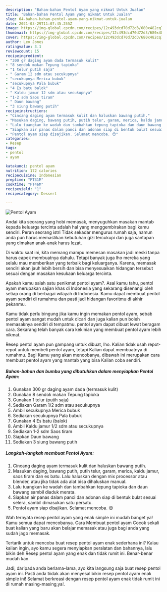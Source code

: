 ```yaml
---
description: "Bahan-bahan Pentol Ayam yang nikmat Untuk Jualan"
title: "Bahan-bahan Pentol Ayam yang nikmat Untuk Jualan"
slug: 64-bahan-bahan-pentol-ayam-yang-nikmat-untuk-jualan
date: 2021-03-29T11:07:45.255Z
image: https://img-global.cpcdn.com/recipes/12c493dcd70d72d3/680x482cq70/pentol-ayam-foto-resep-utama.jpg
thumbnail: https://img-global.cpcdn.com/recipes/12c493dcd70d72d3/680x482cq70/pentol-ayam-foto-resep-utama.jpg
cover: https://img-global.cpcdn.com/recipes/12c493dcd70d72d3/680x482cq70/pentol-ayam-foto-resep-utama.jpg
author: Leo Jones
ratingvalue: 3.1
reviewcount: 15
recipeingredient:
- "300 gr daging ayam dada termasuk kulit"
- "8 sendok makan Tepung tapioka"
- "1 telur putih saja"
- " Garam 12 sdm atau secukupnya"
- "secukupnya Merica bubuk"
- "secukupnya Pala bubuk"
- "4 Es batu balok"
- " Kaldu jamur 12 sdm atau secukupnya"
- "1-2 sdm Saos tiram"
- " Daun bawang"
- "3 siung bawang putih"
recipeinstructions:
- "Cincang daging ayam termasuk kulit dan haluskan bawang putih."
- "Masukan daging, bawang putih, putih telur, garam, merica, kaldu jamur, saos tiram dan es batu. Lalu haluskan dengan mix processor atau blender, atau jika tidak ada alat bisa dihaluskan manual."
- "Lalu tuangkan ke wadah dan tambahkan tepung tapioka dan daun bawang sambil diaduk merata."
- "Siapkan air panas dalam panci dan adonan siap di bentuk bulat sesuai selera, sambil dimasukan satu persatu."
- "Pentol ayam siap disajikan. Selamat mencoba. 😊"
categories:
- Resep
tags:
- pentol
- ayam

katakunci: pentol ayam 
nutrition: 172 calories
recipecuisine: Indonesian
preptime: "PT31M"
cooktime: "PT46M"
recipeyield: "1"
recipecategory: Dessert

---
```



![Pentol Ayam](https://img-global.cpcdn.com/recipes/12c493dcd70d72d3/680x482cq70/pentol-ayam-foto-resep-utama.jpg)

Andai kita seorang yang hobi memasak, menyuguhkan masakan mantab kepada keluarga tercinta adalah hal yang menggembirakan bagi kamu sendiri. Peran seorang istri Tidak sekadar mengurus rumah saja, namun anda pun harus memastikan kebutuhan gizi tercukupi dan juga santapan yang dimakan anak-anak harus lezat.

Di waktu  saat ini, kita memang mampu memesan masakan jadi meski tanpa harus capek membuatnya dahulu. Tetapi banyak juga lho mereka yang selalu mau memberikan yang terbaik bagi keluarganya. Karena, memasak sendiri akan jauh lebih bersih dan bisa menyesuaikan hidangan tersebut sesuai dengan masakan kesukaan keluarga tercinta. 



Apakah kamu salah satu penikmat pentol ayam?. Asal kamu tahu, pentol ayam merupakan sajian khas di Indonesia yang sekarang disenangi oleh setiap orang di berbagai wilayah di Indonesia. Kamu dapat membuat pentol ayam sendiri di rumahmu dan pasti jadi hidangan favoritmu di akhir pekanmu.

Kamu tidak perlu bingung jika kamu ingin memakan pentol ayam, sebab pentol ayam sangat mudah untuk dicari dan juga kalian pun boleh memasaknya sendiri di tempatmu. pentol ayam dapat dibuat lewat beragam cara. Sekarang telah banyak cara kekinian yang membuat pentol ayam lebih nikmat.

Resep pentol ayam pun gampang untuk dibuat, lho. Kalian tidak usah repot-repot untuk membeli pentol ayam, tetapi Kalian dapat membuatnya di rumahmu. Bagi Kamu yang akan mencobanya, dibawah ini merupakan cara membuat pentol ayam yang mantab yang bisa Kalian coba sendiri.

<!--inarticleads1-->

##### Bahan-bahan dan bumbu yang dibutuhkan dalam menyiapkan Pentol Ayam:

1. Gunakan 300 gr daging ayam dada (termasuk kulit)
1. Gunakan 8 sendok makan Tepung tapioka
1. Gunakan 1 telur (putih saja)
1. Sediakan  Garam 1/2 sdm atau secukupnya
1. Ambil secukupnya Merica bubuk
1. Sediakan secukupnya Pala bubuk
1. Gunakan 4 Es batu (balok)
1. Ambil  Kaldu jamur 1/2 sdm atau secukupnya
1. Sediakan 1-2 sdm Saos tiram
1. Siapkan  Daun bawang
1. Sediakan 3 siung bawang putih




<!--inarticleads2-->

##### Langkah-langkah membuat Pentol Ayam:

1. Cincang daging ayam termasuk kulit dan haluskan bawang putih.
1. Masukan daging, bawang putih, putih telur, garam, merica, kaldu jamur, saos tiram dan es batu. Lalu haluskan dengan mix processor atau blender, atau jika tidak ada alat bisa dihaluskan manual.
1. Lalu tuangkan ke wadah dan tambahkan tepung tapioka dan daun bawang sambil diaduk merata.
1. Siapkan air panas dalam panci dan adonan siap di bentuk bulat sesuai selera, sambil dimasukan satu persatu.
1. Pentol ayam siap disajikan. Selamat mencoba. 😊




Wah ternyata resep pentol ayam yang enak simple ini mudah banget ya! Kamu semua dapat mencobanya. Cara Membuat pentol ayam Cocok sekali buat kalian yang baru akan belajar memasak atau juga bagi anda yang sudah jago memasak.

Tertarik untuk mencoba buat resep pentol ayam enak sederhana ini? Kalau kalian ingin, ayo kamu segera menyiapkan peralatan dan bahannya, lalu bikin deh Resep pentol ayam yang enak dan tidak rumit ini. Benar-benar mudah kan. 

Jadi, daripada anda berlama-lama, ayo kita langsung saja buat resep pentol ayam ini. Pasti anda tiidak akan menyesal bikin resep pentol ayam enak simple ini! Selamat berkreasi dengan resep pentol ayam enak tidak rumit ini di rumah masing-masing,ya!.

